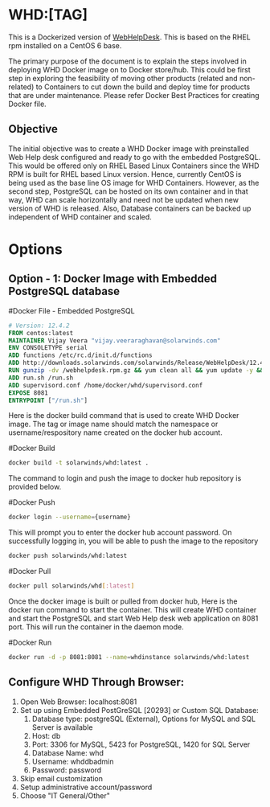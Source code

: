 WHD:[TAG]
=========

This is a Dockerized version of [WebHelpDesk](http://www.webhelpdesk.com/).  This is based on the RHEL rpm installed on a CentOS 6 base.

The primary purpose of the document is to explain the steps involved in deploying WHD Docker image on to Docker store/hub. This could be first step in exploring the feasibility of moving other products (related and non-related) to Containers to cut down the build and deploy time for products that are under maintenance. Please refer Docker Best Practices for creating Docker file.

Objective
---------

The initial objective was to create a WHD Docker image with preinstalled Web Help desk configured and ready to go with the embedded PostgreSQL. This would be offered only on RHEL Based Linux Containers since the WHD RPM is built for RHEL based Linux version. Hence, currently CentOS is being used as the base line OS image for WHD Containers. However, as the second step, PostgreSQL can be hosted on its own container and in that way, WHD can scale horizontally and need not be updated when new version of WHD is released. Also, Database containers can be backed up independent of WHD container and scaled.

Options
========
Option - 1: Docker Image with Embedded PostgreSQL database
---------------------------------------------------------

#Docker File - Embedded PostgreSQL 
```Dockerfile
# Version: 12.4.2
FROM centos:latest
MAINTAINER Vijay Veera "vijay.veeraraghavan@solarwinds.com"
ENV CONSOLETYPE serial
ADD functions /etc/rc.d/init.d/functions 
ADD http://downloads.solarwinds.com/solarwinds/Release/WebHelpDesk/12.4.2/Linux/webhelpdesk-12.4.2.36-1.x86_64.rpm.gz /webhelpdesk.rpm.gz 
RUN gunzip -dv /webhelpdesk.rpm.gz && yum clean all && yum update -y && yum install -y python-setuptools && easy_install supervisor && yum install -y -v /webhelpdesk.rpm  && rm /webhelpdesk.rpm && yum clean all && cp /usr/local/webhelpdesk/conf/whd.conf.orig /usr/local/webhelpdesk/conf/whd.conf && sed -i 's/^PRIVILEGED_NETWORKS=[[:space:]]*$/PRIVILEGED_NETWORKS=0.0.0.0\/0/g' /usr/local/webhelpdesk/conf/whd.conf 
ADD run.sh /run.sh 
ADD supervisord.conf /home/docker/whd/supervisord.conf
EXPOSE 8081
ENTRYPOINT ["/run.sh"] 
```
Here is the docker build command that is used to create WHD Docker image. The tag or image name should match the namespace or username/respository name created on the docker hub account.

#Docker Build 
```sh
docker build -t solarwinds/whd:latest .
```
The command to login and push the image to docker hub repository is provided below.

#Docker Push 
```sh
docker login --username={username}
```
This will prompt you to enter the docker hub account password. On successfully logging in, you will be able to push the image to the repository 

```sh
docker push solarwinds/whd:latest 
```

#Docker Pull 
```sh
docker pull solarwinds/whd[:latest]
```
 
Once the docker image is built or pulled from docker hub, Here is the docker run command to start the container. This will create WHD container and start the PostgreSQL and start Web Help desk web application on 8081 port. This will run the container in the daemon mode.

#Docker Run 
```sh
docker run -d -p 8081:8081 --name=whdinstance solarwinds/whd:latest 
```


Configure WHD Through Browser:
----

1. Open Web Browser: localhost:8081
2. Set up using Embedded PostGreSQL [20293] or Custom SQL Database:
      1. Database type: postgreSQL (External), Options for MySQL and SQL Server is available
      2. Host: db
      3. Port: 3306 for MySQL, 5423 for PostgreSQL, 1420 for SQL Server
      4. Database Name: whd
      5. Username: whddbadmin
      6. Password: password
3. Skip email customization
4. Setup administrative account/password
5. Choose "IT General/Other"


